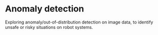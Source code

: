 # Anomaly detection
Exploring anomaly/out-of-distribution detection on image data, to identify unsafe or risky situations on robot systems.
